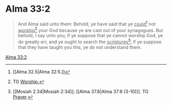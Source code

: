 # Alma 33:2

> And Alma said unto them: Behold, ye have said that ye <u>could</u>[^a] not <u>worship</u>[^b] your God because ye are cast out of your synagogues. But behold, I say unto you, if ye suppose that ye cannot worship God, ye do greatly err, and ye ought to search the <u>scriptures</u>[^c]; if ye suppose that they have taught you this, ye do not understand them.

[Alma 33:2](https://www.churchofjesuschrist.org/study/scriptures/bofm/alma/33?lang=eng&id=p2#p2)


[^a]: [[Alma 32.5|Alma 32:5.]]
[^b]: TG [Worship.](https://www.churchofjesuschrist.org/study/scriptures/tg/worship?lang=eng)
[^c]: [[Mosiah 2.34|Mosiah 2:34]]; [[Alma 37.8|Alma 37:8 (3-10)]]. TG [Prayer](https://www.churchofjesuschrist.org/study/scriptures/tg/prayer?lang=eng).
